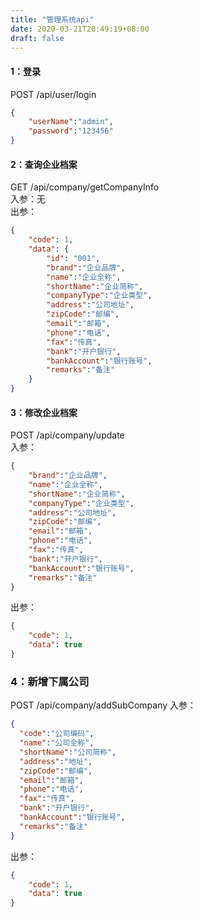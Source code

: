```yaml
---
title: "管理系统api"
date: 2020-03-21T20:49:19+08:00
draft: false
---
```

#### 1：登录
POST /api/user/login
```json
{
    "userName":"admin",
    "password":"123456"
}
```

#### 2：查询企业档案
GET /api/company/getCompanyInfo  
入参：无  
出参：
```json
{
    "code": 1,
    "data": {
        "id": "001", 
        "brand":"企业品牌",
        "name":"企业全称",
        "shortName":"企业简称",
        "companyType":"企业类型",
        "address":"公司地址",
        "zipCode":"邮编",
        "email":"邮箱",
        "phone":"电话",
        "fax":"传真",
        "bank":"开户银行",
        "bankAccount":"银行账号",
        "remarks":"备注"
    }
}
```

#### 3：修改企业档案
POST /api/company/update  
入参：
```json
{
    "brand":"企业品牌",
    "name":"企业全称",
    "shortName":"企业简称",
    "companyType":"企业类型",
    "address":"公司地址",
    "zipCode":"邮编",
    "email":"邮箱",
    "phone":"电话",
    "fax":"传真",
    "bank":"开户银行",
    "bankAccount":"银行账号",
    "remarks":"备注"
}
```
出参：
```json
{
    "code": 1,
    "data": true
}
```

### 4：新增下属公司
POST /api/company/addSubCompany
入参：
```json
{
  "code":"公司编码",
  "name":"公司全称",
  "shortName":"公司简称",
  "address":"地址",
  "zipCode":"邮编",
  "email":"邮箱",
  "phone":"电话",
  "fax":"传真",
  "bank":"开户银行",
  "bankAccount":"银行账号",
  "remarks":"备注"
}
```
出参：
```json
{
    "code": 1,
    "data": true
}
```